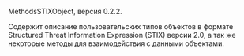 MethodsSTIXObject, версия 0.2.2.

Содержит описание пользовательских типов объектов в формате Structured Threat Information Expression (STIX) версии 2.0, а так же некоторые методы для взаимодействия с данными объектами.
